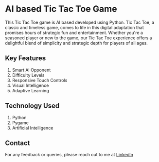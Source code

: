 # AI based Tic Tac Toe Game
This Tic Tac Toe game is AI based developed using Python. Tic Tac Toe, a classic and timeless game, comes to life in this digital adaptation that promises hours of strategic fun and entertainment. Whether you're a seasoned player or new to the game, our Tic Tac Toe experience offers a delightful blend of simplicity and strategic depth for players of all ages.

## Key Features
1. Smart AI Opponent
2. Difficulty Levels
3. Responsive Touch Controls
4. Visual Intelligence
5. Adaptive Learning

## Technology Used 
1. Python
2. Pygame
3. Artificial Intelligence

## Contact 
For any feedback or queries, please reach out to me at [LinkedIn](https://www.linkedin.com/in/krishnakumaragrawal/)
